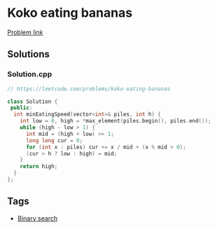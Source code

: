 # Koko eating bananas

[Problem link](https://leetcode.com/problems/koko-eating-bananas)

## Solutions


### Solution.cpp
```cpp
// https://leetcode.com/problems/koko-eating-bananas

class Solution {
 public:
  int minEatingSpeed(vector<int>& piles, int h) {
    int low = 0, high = *max_element(piles.begin(), piles.end());
    while (high - low > 1) {
      int mid = (high + low) >> 1;
      long long cur = 0;
      for (int x : piles) cur += x / mid + (x % mid > 0);
      (cur > h ? low : high) = mid;
    }
    return high;
  }
};
```
## Tags

* [Binary search](/Collections/binary-search.md#binary-search)
